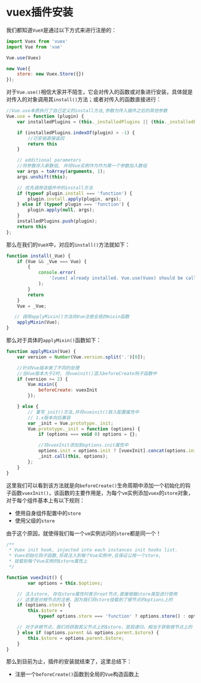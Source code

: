 # vuex插件安装

我们都知道`VueX`是通过以下方式来进行注册的：

```js
import Vuex from 'vuex'
import Vue from 'vue'

Vue.use(Vuex)

new Vue({
    store: new Vuex.Store({})
});
```

对于`Vue.use()`相信大家并不陌生，它会对传入的函数或对象进行安装，具体就是对传入的对象调用其`install()`方法；或者对传入的函数直接进行：

```js
//Vue.use本质执行了自己定义的install方法,参数为传入插件之后的其他参数
Vue.use = function (plugin) {
    var installedPlugins = (this._installedPlugins || (this._installedPlugins = []));

    if (installedPlugins.indexOf(plugin) > -1) {
        //已安装直接返回
        return this
    }

    // additional parameters
    //将参数存入新数组, 并将Vue实例作为作为第一个参数加入数组
    var args = toArray(arguments, 1);
    args.unshift(this);

    // 优先调用该插件中的install方法
    if (typeof plugin.install === 'function') {
        plugin.install.apply(plugin, args);
    } else if (typeof plugin === 'function') {
        plugin.apply(null, args);
    }
    installedPlugins.push(plugin);
    return this
};
```

那么在我们的`VueX`中，对应的`install()`方法就如下：

```js
function install(_Vue) {
    if (Vue && _Vue === Vue) {
        {
            console.error(
                '[vuex] already installed. Vue.use(Vuex) should be called only once.'
            );
        }
        return
    }
    Vue = _Vue;

   // 调用applyMixin()方法向Vue注册全局的mixin函数
    applyMixin(Vue);
}
```

那么对于具体的`applyMixin()`函数如下：

```js
function applyMixin(Vue) {
    var version = Number(Vue.version.split('.')[0]);

    //针对Vue版本做了不同的处理
    //当Vue版本大于2时, 将vueinit()混入beforeCreate钩子函数中
    if (version >= 2) {
        Vue.mixin({
            beforeCreate: vuexInit
        });

    } else {
        // 重写_init()方法,并将vueinit()放入配置属性中
        // 1.x版本向后兼容
        var _init = Vue.prototype._init;
        Vue.prototype._init = function (options) {
            if (options === void 0) options = {};

            //将vuexInit添加到options.init属性中
            options.init = options.init ? [vuexInit].concat(options.init) : vuexInit;
            _init.call(this, options);
        };
    }
}
```

这里我们可以看到该方法就是向`beforeCreate()`生命周期中添加一个初始化的钩子函数`vuexInit()`，该函数的主要作用是，为每个`vm`实例添加`vuex`的`store`对象，对于每个组件基本上有以下规则：

- 使用自身组件配置中的`store`
- 使用父级的`store`

由于这个原因，就使得我们每一个`vm`实例访问的`store`都是同一个！

```js
/**
 * Vuex init hook, injected into each instances init hooks list.
 * Vuex初始化钩子函数,将其注入到每个Vue实例中,且保证公用一个store,
 * 挂载到每个Vue实例的$store属性上
 */

function vuexInit() {
        var options = this.$options;

    // 注入store, 存在store属性时表示root节点,直接根据store类型进行使用
    // 这里是对根节点的注册，因为我们将store挂载到了根节点的options上的
    if (options.store) {
        this.$store =
            typeof options.store === 'function' ? options.store() : options.store;

    // 对于非根节点，我们将获取其父节点上的$store，层层递归，相当于获取根节点上的
    } else if (options.parent && options.parent.$store) {
        this.$store = options.parent.$store;
    }
}
```

那么到目前为止，插件的安装就结束了，这里总结下：

- 注册一个`beforeCreate()`函数到全局的`Vue`构造函数上

